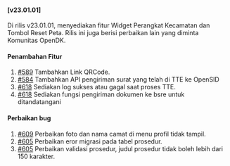 #### [v23.01.01]

Di rilis v23.01.01, menyediakan fitur Widget Perangkat Kecamatan dan Tombol Reset Peta. Rilis ini juga berisi perbaikan lain yang diminta Komunitas OpenDK.

#### Penambahan Fitur
1. [#589](https://github.com/OpenSID/OpenDK/issues/589) Tambahkan Link QRCode.
2. [#584](https://github.com/OpenSID/OpenDK/issues/584) Tambahkan API pengiriman surat yang telah di TTE ke OpenSID
3. [#618](https://github.com/OpenSID/OpenDK/pull/618) Sediakan log sukses atau gagal saat proses TTE.
4. [#618](https://github.com/OpenSID/OpenDK/pull/618) Sediakan fungsi pengiriman dokumen ke bsre untuk ditandatangani

#### Perbaikan bug

1. [#609](https://github.com/OpenSID/OpenDK/issues/609) Perbaikan foto dan nama camat di menu profil tidak tampil.
2. [#605](https://github.com/OpenSID/OpenDK/issues/605) Perbaikan eror migrasi pada tabel prosedur.
3. [#605](https://github.com/OpenSID/OpenDK/issues/615) Perbaikan validasi prosedur, judul prosedur tidak boleh lebih dari 150 karakter.

